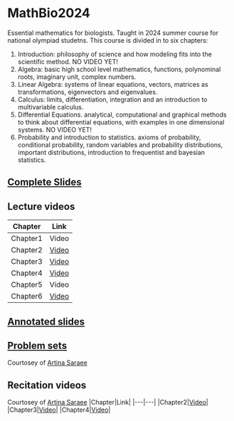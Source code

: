 # MathBio2024
Essential mathematics for biologists. Taught in 2024 summer course for national olympiad studetns. 
This course is divided in to six chapters:
1. Introduction: philosophy of science and how modeling fits into the scientific method. NO VIDEO YET!
2. Algebra: basic high school level mathematics, functions, polynominal roots, imaginary unit, complex numbers.
3. Linear Algebra: systems of linear equations, vectors, matrices as transformations, eigenvectors and eigenvalues. 
4. Calculus: limits, differentiation, integration and an introduction to multivariable calculus.
5. Differential Equations. analytical, computational and graphical methods to think about differential equations, with examples in one dimensional systems. NO VIDEO YET!
6. Probability and introduction to statistics. axioms of probability, conditional probability, random variables and probability distributions, important distributions, introduction to frequentist and bayesian statistics.


## [Complete Slides](https://github.com/amizarmo/courses/blob/main/_MathBio/MathBio2024_slides.pdf)

## Lecture videos
|Chapter|Link|
|---|---|
|Chapter1|Video|
|Chapter2|[Video](https://drive.google.com/drive/folders/1NdQdBG5LZQIhk0lLZicCetYn0y7aZwJL?usp=sharing)|
|Chapter3|[Video](https://drive.google.com/drive/folders/1sCk5eRrrcLF7KEAEdXLqSCVeOGc1Oqxn?usp=sharing)|
|Chapter4|[Video](https://drive.google.com/drive/folders/18Qm-kTizvpH2wheudGZCDy8JPz-hn8TW?usp=sharing)|
|Chapter5|Video|
|Chapter6|[Video](https://drive.google.com/drive/folders/18gXBppIKNInGrqQWpc3WfMfPY19yyoMI?usp=sharing)|

## [Annotated slides](https://github.com/amizarmo/courses/tree/main/_MathBio/2_slides_annotated)

## [Problem sets](https://github.com/amizarmo/courses/tree/main/_MathBio/3_problems)
Courtosey of [Artina Saraee](https://github.com/artina-saraee)

## Recitation videos
Courtosey of [Artina Saraee](https://github.com/artina-saraee)
|Chapter|Link|
|---|---|
|Chapter2|[Video](https://drive.google.com/drive/folders/1LCg4euyXLpN7koTFpOQsUjFJe7AJU3pR?usp=sharing)|
|Chapter3|[Video](https://drive.google.com/drive/folders/19W-W28GER6MvkxrUg8I1qoJHk-4qjHWY?usp=sharing)|
|Chapter4|[Video](https://drive.google.com/drive/folders/1pYJ-ilOOUaI-h9p7vwoXGb6WNQsBjVbH?usp=sharing)|
